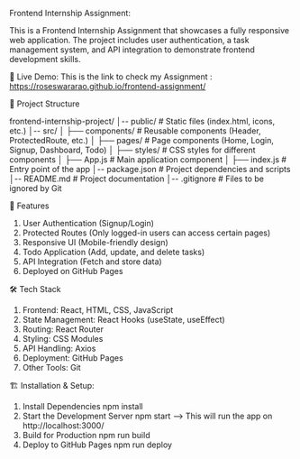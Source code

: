 Frontend Internship Assignment: 

This is a Frontend Internship Assignment that showcases a fully responsive web application. The project includes user authentication, a task management system, and API integration to demonstrate frontend development skills.


🚀 Live Demo: 
This is the link to check my Assignment :
https://roseswararao.github.io/frontend-assignment/


📂 Project Structure

frontend-internship-project/
│-- public/              # Static files (index.html, icons, etc.)
│-- src/
│   ├── components/      # Reusable components (Header, ProtectedRoute, etc.)
│   ├── pages/           # Page components (Home, Login, Signup, Dashboard, Todo)
│   ├── styles/          # CSS styles for different components
│   ├── App.js           # Main application component
│   ├── index.js         # Entry point of the app
│-- package.json         # Project dependencies and scripts
│-- README.md            # Project documentation
│-- .gitignore           # Files to be ignored by Git

🎯 Features

1. User Authentication (Signup/Login)
2. Protected Routes (Only logged-in users can access certain pages)
3. Responsive UI (Mobile-friendly design)
4. Todo Application (Add, update, and delete tasks)
5. API Integration (Fetch and store data)
6. Deployed on GitHub Pages

🛠️ Tech Stack

1. Frontend: React, HTML, CSS, JavaScript
2. State Management: React Hooks (useState, useEffect)
3. Routing: React Router
4. Styling: CSS Modules
5. API Handling: Axios
6. Deployment: GitHub Pages
7. Other Tools: Git


🏗️ Installation & Setup:
1. Install Dependencies
npm install
2. Start the Development Server
npm start
--> This will run the app on http://localhost:3000/
3. Build for Production
npm run build
4. Deploy to GitHub Pages
npm run deploy
